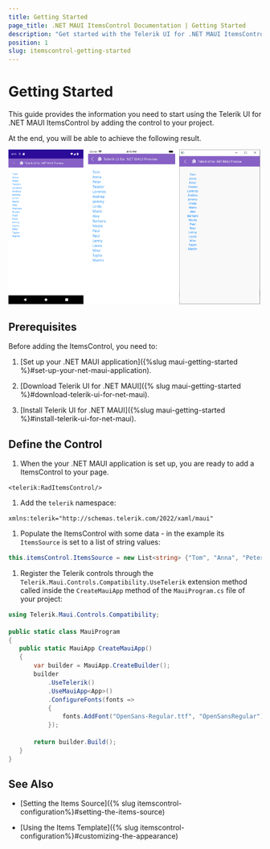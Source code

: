 ```yaml
---
title: Getting Started
page_title: .NET MAUI ItemsControl Documentation | Getting Started
description: "Get started with the Telerik UI for .NET MAUI ItemsControl and add the control to your .NET MAUI project."
position: 1
slug: itemscontrol-getting-started
---
```


# Getting Started 

This guide provides the information you need to start using the Telerik UI for .NET MAUI ItemsControl by adding the control to your project.

At the end, you will be able to achieve the following result.

![ItemsControl Getting Started](images/itemscontrol-getting-started.png)

## Prerequisites

Before adding the ItemsControl, you need to:

1. [Set up your .NET MAUI application]({%slug maui-getting-started %}#set-up-your-net-maui-application).

1. [Download Telerik UI for .NET MAUI]({% slug maui-getting-started %}#download-telerik-ui-for-net-maui).

1. [Install Telerik UI for .NET MAUI]({%slug maui-getting-started %}#install-telerik-ui-for-net-maui).

## Define the Control

1. When the your .NET MAUI application is set up, you are ready to add a ItemsControl to your page.

 ```XAML
<telerik:RadItemsControl/>
 ```

1. Add the `telerik` namespace:

 ```XAML
xmlns:telerik="http://schemas.telerik.com/2022/xaml/maui"
 ```
 
1. Populate the ItemsControl with some data - in the example its `ItemsSource` is set to a list of string values:

 ```C#
this.itemsControl.ItemsSource = new List<string> {"Tom", "Anna", "Peter", "Teodor", "Lorenzo", "Andrea", "Jeremy", "Linda", "Mario", "Alex", "Barbara", "Nicole", "Paul", "Raul", "Lenny", "Laura", "Mike", "Taylor", "Martin"};
 ```

1. Register the Telerik controls through the `Telerik.Maui.Controls.Compatibility.UseTelerik` extension method called inside the `CreateMauiApp` method of the `MauiProgram.cs` file of your project:

 ```C#
 using Telerik.Maui.Controls.Compatibility;

 public static class MauiProgram
 {
	public static MauiApp CreateMauiApp()
	{
		var builder = MauiApp.CreateBuilder();
		builder
			.UseTelerik()
			.UseMauiApp<App>()
			.ConfigureFonts(fonts =>
			{
				fonts.AddFont("OpenSans-Regular.ttf", "OpenSansRegular");
			});

		return builder.Build();
	}
 }           
 ```

## See Also

- [Setting the Items Source]({% slug itemscontrol-configuration%}#setting-the-items-source)

- [Using the Items Template]({% slug itemscontrol-configuration%}#customizing-the-appearance)
